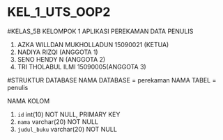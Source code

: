 # KEL_1_UTS_OOP2
#KELAS_5B
KELOMPOK 1 APLIKASI PEREKAMAN DATA PENULIS

1. AZKA WILLDAN MUKHOLLADUN 15090021 (KETUA)
2. NADIYA RIZQI (ANGGOTA 1)
3. SENO HENDY N (ANGGOTA 2)
4. TRI THOLABUL ILMI 15090005(ANGGOTA 3)

#STRUKTUR DATABASE
NAMA DATABASE = perekaman
NAMA TABEL    = penulis

 NAMA KOLOM
 1. `id` int(10) NOT NULL, PRIMARY KEY
 2. `nama` varchar(20) NOT NULL
 3. `judul_buku` varchar(20) NOT NULL




